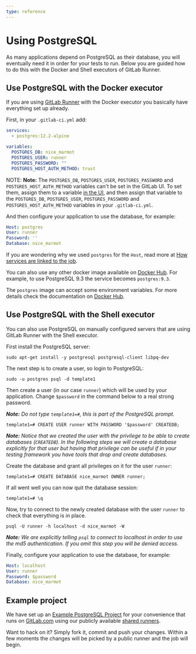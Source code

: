 ```yaml
---
type: reference
---
```


# Using PostgreSQL

As many applications depend on PostgreSQL as their database, you will
eventually need it in order for your tests to run. Below you are guided how to
do this with the Docker and Shell executors of GitLab Runner.

## Use PostgreSQL with the Docker executor

If you are using [GitLab Runner](../runners/README.md) with the Docker executor
you basically have everything set up already.

First, in your `.gitlab-ci.yml` add:

```yaml
services:
  - postgres:12.2-alpine

variables:
  POSTGRES_DB: nice_marmot
  POSTGRES_USER: runner
  POSTGRES_PASSWORD: ""
  POSTGRES_HOST_AUTH_METHOD: trust
```

NOTE: **Note:**
The `POSTGRES_DB`, `POSTGRES_USER`, `POSTGRES_PASSWORD` and `POSTGRES_HOST_AUTH_METHOD`
variables can't be set in the GitLab UI. To set them, assign them to a variable
[in the UI](../variables/README.md#create-a-custom-variable-in-the-ui), and then assign that
variable to the `POSTGRES_DB`, `POSTGRES_USER`, `POSTGRES_PASSWORD` and `POSTGRES_HOST_AUTH_METHOD`
variables in your `.gitlab-ci.yml`.

And then configure your application to use the database, for example:

```yaml
Host: postgres
User: runner
Password: ''
Database: nice_marmot
```

If you are wondering why we used `postgres` for the `Host`, read more at
[How services are linked to the job](../docker/using_docker_images.md#how-services-are-linked-to-the-job).

You can also use any other docker image available on [Docker Hub](https://hub.docker.com/_/postgres).
For example, to use PostgreSQL 9.3 the service becomes `postgres:9.3`.

The `postgres` image can accept some environment variables. For more details
check the documentation on [Docker Hub](https://hub.docker.com/_/postgres).

## Use PostgreSQL with the Shell executor

You can also use PostgreSQL on manually configured servers that are using
GitLab Runner with the Shell executor.

First install the PostgreSQL server:

```shell
sudo apt-get install -y postgresql postgresql-client libpq-dev
```

The next step is to create a user, so login to PostgreSQL:

```shell
sudo -u postgres psql -d template1
```

Then create a user (in our case `runner`) which will be used by your
application. Change `$password` in the command below to a real strong password.

*__Note:__ Do not type `template1=#`, this is part of the PostgreSQL prompt.*

```shell
template1=# CREATE USER runner WITH PASSWORD '$password' CREATEDB;
```

*__Note:__ Notice that we created the user with the privilege to be able to
create databases (`CREATEDB`). In the following steps we will create a database
explicitly for that user but having that privilege can be useful if in your
testing framework you have tools that drop and create databases.*

Create the database and grant all privileges on it for the user `runner`:

```shell
template1=# CREATE DATABASE nice_marmot OWNER runner;
```

If all went well you can now quit the database session:

```shell
template1=# \q
```

Now, try to connect to the newly created database with the user `runner` to
check that everything is in place.

```shell
psql -U runner -h localhost -d nice_marmot -W
```

*__Note:__ We are explicitly telling `psql` to connect to localhost in order
to use the md5 authentication. If you omit this step you will be denied access.*

Finally, configure your application to use the database, for example:

```yaml
Host: localhost
User: runner
Password: $password
Database: nice_marmot
```

## Example project

We have set up an [Example PostgreSQL Project](https://gitlab.com/gitlab-examples/postgres) for your
convenience that runs on [GitLab.com](https://gitlab.com) using our publicly
available [shared runners](../runners/README.md).

Want to hack on it? Simply fork it, commit and push your changes. Within a few
moments the changes will be picked by a public runner and the job will begin.

